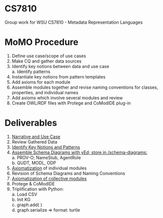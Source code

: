 # CS7810
Group work for WSU CS7810 - Metadata Representation Languages

# MoMO Procedure
1. Define use case/scope of use cases
2. Make CQ and gather data sources
3. Identify key notions between data and use case  
    a. Identify patterns 
4. Instantiate key notions from pattern templates
5. Add axioms for each module  
6. Assemble modules together and revise naming conventions for classes, properties, and individual names  
7. Add axioms which involve several modules and review  
8. Create OWL/RDF files with Protege and CoModIDE plug-in  

# Deliverables
1. [Narrative and Use Case](/Deliverables/use-case.md)
2. Review Gathered Data
3. [Identify Key Notions and Patterns](/Deliverables/key-notions.md)
4. [Assemble Schema Diagrams with yEd; store in /schema-diagrams:](/schema-diagrams/schema-diagram.md)  
    a. PROV-O; NameStub, AgentRole  
    b. QUDT, MODL, ODP  
5. [Axiomatization](https://docs.enslaved.org/ontology/v2/Enslaved_Documentation_V2_0-2.pdf) of individual modules
6. Revision of Schema Diagrams and Naming Conventions
7. [Axiomatization of collective modules](/Deliverables/axioms.md)
8. Protege & CoModIDE
9. Triplification with Python:  
    a. Load CSV  
    b. Init KG  
    c. graph.add(  )  
    d. graph.serialize => format: turtle  
